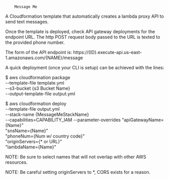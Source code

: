         Message Me

A Cloudformation template that automatically creates a lambda
proxy API to send text messages.

Once the template is deployed, check API gateway deployments for
the endpoint URL. The http POST request body passed to the URL
is texted to the provided phone number.

The form of the API endpoint is:
https://{ID}.execute-api.us-east-1.amazonaws.com/{NAME}/message

A quick deployment (once your CLI is setup) can be achieved with the
lines:

$ aws cloudformation package \
  --template-file template.yml \
  --s3-bucket {s3 Bucket Name} \
  --output-template-file output.yml

$ aws cloudformation deploy \
  --template-file output.yml \
  --stack-name {MessageMeStackName} \
  --capabilities=CAPABILITY_IAM
  --parameter-overrides "apiGatewayName={Name}" \
                        "snsName={Name}" \
                        "phoneNum={Num w/ country code}" \
                        "originServers={* or URL}" \
                        "lambdaName={Name}"

NOTE: Be sure to select names that will not overlap with other AWS resources.

NOTE: Be careful setting originServers to *, CORS exists for a reason.

